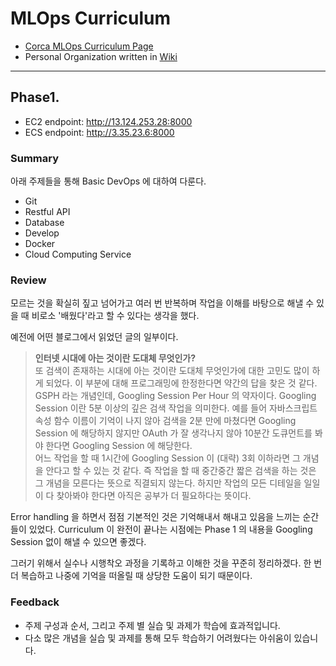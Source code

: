 # MLOps Curriculum

- [Corca MLOps Curriculum Page](https://www.notion.so/corcaai/b02752ee79af4cc1b22ca6f6dc05a418?v=288d1c05f05545aa97cb9ff11125a039)
- Personal Organization written in [Wiki](https://github.com/kshjessica/MLOpsCurriculum/wiki)

---

## Phase1.

- EC2 endpoint: http://13.124.253.28:8000
- ECS endpoint: http://3.35.23.6:8000

### Summary

아래 주제들을 통해 Basic DevOps 에 대하여 다룬다.

- Git
- Restful API
- Database
- Develop
- Docker
- Cloud Computing Service

### Review

모르는 것을 확실히 짚고 넘어가고 여러 번 반복하며 작업을 이해를 바탕으로 해낼 수 있을 때 비로소 '배웠다'라고 할 수 있다는 생각을 했다.

예전에 어떤 블로그에서 읽었던 글의 일부이다.

> **인터넷 시대에 아는 것이란 도대체 무엇인가?**  
> 또 검색이 존재하는 시대에 아는 것이란 도대체 무엇인가에 대한 고민도 많이 하게 되었다. 이 부분에 대해 프로그래밍에 한정한다면 약간의 답을 찾은 것 같다. GSPH 라는 개념인데, Googling Session Per Hour 의 약자이다. Googling Session 이란 5분 이상의 깊은 검색 작업을 의미한다. 예를 들어 자바스크립트 속성 함수 이름이 기억이 나지 않아 검색을 2분 만에 마쳤다면 Googling Session 에 해당하지 않지만 OAuth 가 잘 생각나지 않아 10분간 도큐먼트를 봐야 한다면 Googling Session 에 해당한다.  
> 어느 작업을 할 때 1시간에 Googling Session 이 (대략) 3회 이하라면 그 개념을 안다고 할 수 있는 것 같다. 즉 작업을 할 때 중간중간 짧은 검색을 하는 것은 그 개념을 모른다는 뜻으로 직결되지 않는다. 하지만 작업의 모든 디테일을 일일이 다 찾아봐야 한다면 아직은 공부가 더 필요하다는 뜻이다.

Error handling 을 하면서 점점 기본적인 것은 기억해내서 해내고 있음을 느끼는 순간들이 있었다. Curriculum 이 완전이 끝나는 시점에는 Phase 1 의 내용을 Googling Session 없이 해낼 수 있으면 좋겠다.

그러기 위해서 실수나 시행착오 과정을 기록하고 이해한 것을 꾸준히 정리하겠다. 한 번 더 복습하고 나중에 기억을 떠올릴 때 상당한 도움이 되기 때문이다.

### Feedback

- 주제 구성과 순서, 그리고 주제 별 실습 및 과제가 학습에 효과적입니다.
- 다소 많은 개념을 실습 및 과제를 통해 모두 학습하기 어려웠다는 아쉬움이 있습니다.
